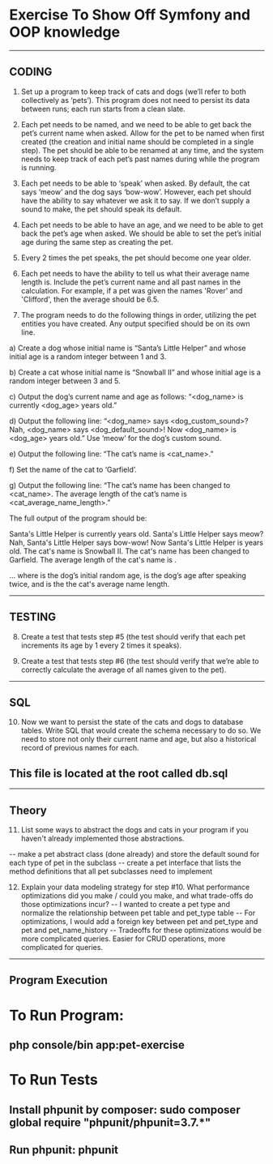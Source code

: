 Exercise To Show Off Symfony and OOP knowledge
======

----------------
CODING
----------------

1) Set up a program to keep track of cats and dogs (we’ll refer to both collectively as ‘pets’). This program does not need to persist its data between runs; each run starts from a clean slate.

2) Each pet needs to be named, and we need to be able to get back the pet’s current name when asked. Allow for the pet to be named when first created (the creation and initial name should be completed in a single step). The pet should be able to be renamed at any time, and the system needs to keep track of each pet’s past names during while the program is running.

3) Each pet needs to be able to ‘speak’ when asked. By default, the cat says ‘meow’ and the dog says ‘bow-wow’. However, each pet should have the ability to say whatever we ask it to say. If we don’t supply a sound to make, the pet should speak its default.

4) Each pet needs to be able to have an age, and we need to be able to get back the pet’s age when asked. We should be able to set the pet’s initial age during the same step as creating the pet.

5) Every 2 times the pet speaks, the pet should become one year older.

6) Each pet needs to have the ability to tell us what their average name length is. Include the pet’s current name and all past names in the calculation. For example, if a pet was given the names 'Rover' and 'Clifford', then the average should be 6.5.

7) The program needs to do the following things in order, utilizing the pet entities you have created. Any output specified should be on its own line.

a) Create a dog whose initial name is “Santa’s Little Helper” and whose initial age is a random integer between 1 and 3.

b) Create a cat whose initial name is “Snowball II” and whose initial age is a random integer between 3 and 5.

c) Output the dog’s current name and age as follows: “<dog_name> is currently <dog_age> years old.”

d) Output the following line: “<dog_name> says <dog_custom_sound>? Nah, <dog_name> says <dog_default_sound>! Now <dog_name> is <dog_age> years old.” Use ‘meow’ for the dog’s custom sound.

e) Output the following line: “The cat’s name is <cat_name>.”

f) Set the name of the cat to ‘Garfield’.

g) Output the following line: “The cat’s name has been changed to <cat_name>. The average length of the cat’s name is <cat_average_name_length>.”

The full output of the program should be:

Santa's Little Helper is currently <x> years old.
Santa's Little Helper says meow? Nah, Santa's Little Helper says bow-wow! Now Santa's Little Helper is <y> years old.
The cat's name is Snowball II.
The cat's name has been changed to Garfield. The average length of the cat's name is <z>.

... where <x> is the dog’s initial random age, <y> is the dog’s age after speaking twice, and <z> is the the cat's average name length.

----------------
TESTING
----------------

8) Create a test that tests step #5 (the test should verify that each pet increments its age by 1 every 2 times it speaks).

9) Create a test that tests step #6 (the test should verify that we’re able to correctly calculate the average of all names given to the pet).

----------------
SQL
----------------

10) Now we want to persist the state of the cats and dogs to database tables. Write SQL that would create the schema necessary to do so. We need to store not only their current name and age, but also a historical record of previous names for each.

## This file is located at the root called db.sql

----------------
Theory
----------------

11) List some ways to abstract the dogs and cats in your program if you haven't already implemented those abstractions.

-- make a pet abstract class (done already) and store the default sound for each type of pet in the subclass
-- create a pet interface that lists the method definitions that all pet subclasses need to implement 

12) Explain your data modeling strategy for step #10. What performance optimizations did you make / could you make, and what trade-offs do those optimizations incur?
-- I wanted to create a pet type and normalize the relationship between pet table and pet_type table
-- For optimizations, I would add a foreign key between pet and pet_type and pet and pet_name_history
-- Tradeoffs for these optimizations would be more complicated queries. Easier for CRUD operations, more complicated for queries. 

----------------
Program Execution
----------------

# To Run Program:

## php console/bin app:pet-exercise

# To Run Tests

## Install phpunit by composer: sudo composer global require "phpunit/phpunit=3.7.*"

## Run phpunit: phpunit

